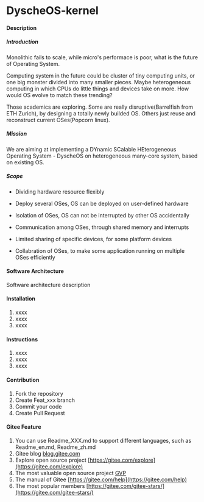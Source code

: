 # DyscheOS-kernel

#### Description

##### Introduction

Monolithic fails to scale, while micro's performace is poor, what is the future of Operating System.

Computing system in the future could be cluster of tiny computing units, or one big monster divided into many smaller pieces. Maybe heterogeneous computing in which CPUs do little things and devices take on more. How would OS evolve to match these trending?

Those academics are exploring. Some are really disruptive(Barrelfish from ETH Zurich), by designing a totally newly builded OS. Others just reuse and reconstruct current OSes(Popcorn linux).

##### Mission

We are aiming at implementing a DYnamic SCalable HEterogeneous Operating System - DyscheOS on heterogeneous many-core system, based on existing OS.

##### Scope

* Dividing hardware resource flexibly

* Deploy several OSes, OS can be deployed on user-defined hardware

* Isolation of OSes, OS can not be interrupted by other OS accidentally

* Communication among OSes, through shared memory and interrupts

* Limited sharing of specific devices, for some platform devices

* Collabration of OSes, to make some application running on multiple OSes efficiently

#### Software Architecture
Software architecture description

#### Installation

1.  xxxx
2.  xxxx
3.  xxxx

#### Instructions

1.  xxxx
2.  xxxx
3.  xxxx

#### Contribution

1.  Fork the repository
2.  Create Feat_xxx branch
3.  Commit your code
4.  Create Pull Request


#### Gitee Feature

1.  You can use Readme\_XXX.md to support different languages, such as Readme\_en.md, Readme\_zh.md
2.  Gitee blog [blog.gitee.com](https://blog.gitee.com)
3.  Explore open source project [https://gitee.com/explore](https://gitee.com/explore)
4.  The most valuable open source project [GVP](https://gitee.com/gvp)
5.  The manual of Gitee [https://gitee.com/help](https://gitee.com/help)
6.  The most popular members  [https://gitee.com/gitee-stars/](https://gitee.com/gitee-stars/)
